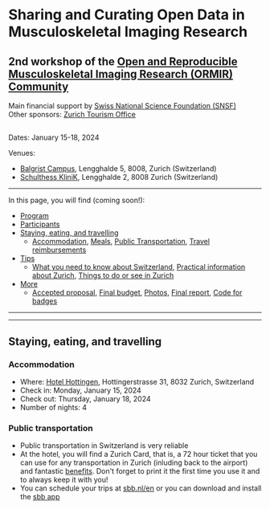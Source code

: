 # Sharing and Curating Open Data in Musculoskeletal Imaging Research
## 2nd workshop of the [Open and Reproducible Musculoskeletal Imaging Research (ORMIR) Community](https://ormircommunity.github.io/)
Main financial support by [Swiss National Science Foundation (SNSF)](https://www.snf.ch/en)   
Other sponsors: [Zurich Tourism Office](https://www.zuerich.com/en)
##  

Dates: January 15-18, 2024

Venues: 
- [Balgrist Campus](https://www.balgristcampus.ch/), Lengghalde 5, 8008, Zurich (Switzerland)
- [Schulthess KliniK](https://www.schulthess-klinik.ch/en), Lengghalde 2, 8008 Zurich (Switzerland)

---

In this page, you will find (coming soon!): 

- [Program](#Program)  
  <!-- - [Hackathons](#hackathons), [Tutorials](#tutorials), [Invited speakers](#invited-speakers), [Walk/hike](#walkhike), [Other material](#other-material)   --> 
- [Participants](#participants)  
- [Staying, eating, and travelling](#stayingeatingtravelling)    
  - [Accommodation](#accommodation), [Meals](#meals), [Public Transportation](#public-transportation), [Travel reimbursements](#travel-reimbursements)  
- [Tips](#tips)   
  - [What you need to know about Switzerland](#What-you-need-to-know-about-the-Switzerland), [Practical information about Zurich](#Practical-information-about-Zurich), [Things to do or see in Zurich](#Things-to-do-or-see-in-Zurich)     
- [More](#more)   
  - [Accepted proposal](#accepted-proposal), [Final budget](#final-budget), [Photos](#photos), [Final report](#final-report), [Code for badges](#code-for-badges)

---


---

## Staying, eating, and travelling

### Accommodation
- Where: [Hotel Hottingen](https://www.hotelhottingen.ch/en/), Hottingerstrasse 31, 8032 Zurich, Switzerland
- Check in: Monday, January 15, 2024
- Check out: Thursday, January 18, 2024 
- Number of nights: 4

### Public transportation
- Public transportation in Switzerland is very reliable
- At the hotel, you will find a Zurich Card, that is, a 72 hour ticket that you can use for any transportation in Zurich (inluding back to the airport) and fantastic [benefits](https://www.zuerich.com/en). Don't forget to print it the first time you use it and to always keep it with you! 
- You can schedule your trips at [sbb.nl/en](https://www.sbb.ch/en/home.html) or you can download and install the [sbb app](https://www.sbb.ch/en/timetable/mobile-apps/sbb-mobile.html)
